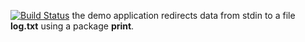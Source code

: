 [![Build Status](https://travis-ci.org/malexkiy/lab10.svg?branch=master)](https://travis-ci.org/malexkiy/lab10)
the demo application redirects data from stdin to a file **log.txt** using a package **print**.
